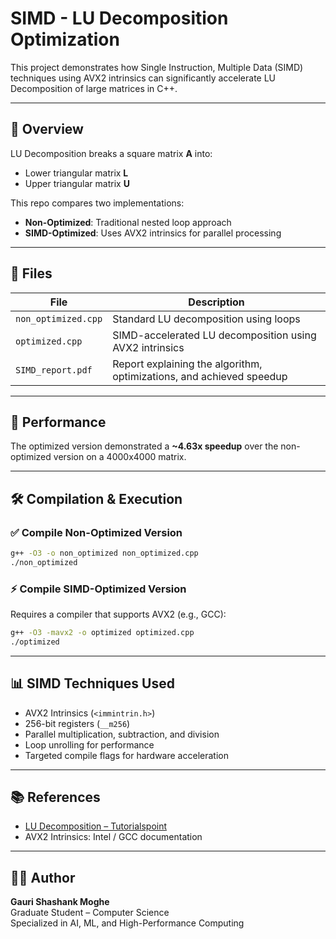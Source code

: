 
# SIMD - LU Decomposition Optimization

This project demonstrates how Single Instruction, Multiple Data (SIMD) techniques using AVX2 intrinsics can significantly accelerate LU Decomposition of large matrices in C++.

---

## 📌 Overview

LU Decomposition breaks a square matrix **A** into:
- Lower triangular matrix **L**
- Upper triangular matrix **U**

This repo compares two implementations:
- **Non-Optimized**: Traditional nested loop approach
- **SIMD-Optimized**: Uses AVX2 intrinsics for parallel processing

---

## 📁 Files

| File                | Description |
|---------------------|-------------|
| `non_optimized.cpp` | Standard LU decomposition using loops |
| `optimized.cpp`     | SIMD-accelerated LU decomposition using AVX2 intrinsics |
| `SIMD_report.pdf`   | Report explaining the algorithm, optimizations, and achieved speedup |

---

## 🚀 Performance

The optimized version demonstrated a **~4.63x speedup** over the non-optimized version on a 4000x4000 matrix.

---

## 🛠️ Compilation & Execution

### ✅ Compile Non-Optimized Version

```bash
g++ -O3 -o non_optimized non_optimized.cpp
./non_optimized
```

### ⚡ Compile SIMD-Optimized Version

Requires a compiler that supports AVX2 (e.g., GCC):

```bash
g++ -O3 -mavx2 -o optimized optimized.cpp
./optimized
```

---

## 📊 SIMD Techniques Used

- AVX2 Intrinsics (`<immintrin.h>`)
- 256-bit registers (`__m256`)
- Parallel multiplication, subtraction, and division
- Loop unrolling for performance
- Targeted compile flags for hardware acceleration

---

## 📚 References

- [LU Decomposition – Tutorialspoint](https://www.tutorialspoint.com/cplusplus-program-to-perform-lu-decomposition-of-any-matrix)
- AVX2 Intrinsics: Intel / GCC documentation

---

## 🧑‍💻 Author

**Gauri Shashank Moghe**  
Graduate Student – Computer Science  
Specialized in AI, ML, and High-Performance Computing  
